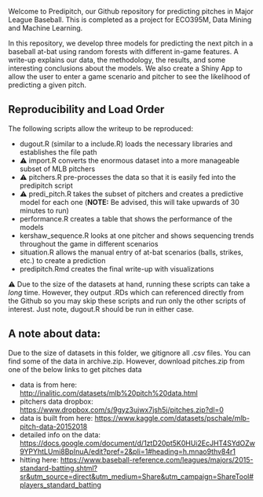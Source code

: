 Welcome to Predipitch, our Github repository for predicting pitches in Major League Baseball. This is completed as a project for ECO395M, Data Mining and Machine Learning. 

In this repository, we develop three models for predicting the next pitch in a baseball at-bat using random forests with different in-game features. A write-up explains our data, the methodology, the results, and some interesting conclusions about the models. We also create a Shiny App to allow the user to enter a game scenario and pitcher to see the likelihood of predicting a given pitch. 

## Reproducibility and Load Order

The following scripts allow the writeup to be reproduced:
- dugout.R (similar to a include.R) loads the necessary libraries and establishes the file path
-  :warning: import.R converts the enormous dataset into a more manageable subset of MLB pitchers
-  :warning: pitchers.R pre-processes the data so that it is easily fed into the predipitch script
-  :warning: predi_pitch.R takes the subset of pitchers and creates a predictive model for each one (**NOTE:** Be advised, this will take upwards of 30 minutes to run)
- performance.R creates a table that shows the performance of the models
- kershaw_sequence.R looks at one pitcher and shows sequencing trends throughout the game in different scenarios
- situation.R allows the manual entry of at-bat scenarios (balls, strikes, etc.) to create a prediction
- predipitch.Rmd creates the final write-up with visualizations

:warning: Due to the size of the datasets at hand, running these scripts can take a *long* time. However, they output .RDs which can referenced directly from the Github so you may skip these scripts and run only the other scripts of interest. Just note, dugout.R should be run in either case. 

## A note about data:

Due to the size of datasets in this folder, we gitignore all .csv files. You can find some of the data in archive.zip. However, download pitches.zip from one of the below links to get pitches data

- data is from here: http://inalitic.com/datasets/mlb%20pitch%20data.html
- pitchers data dropbox: https://www.dropbox.com/s/9gyz3ujwx7jsh5j/pitches.zip?dl=0
- data is built from here: https://www.kaggle.com/datasets/pschale/mlb-pitch-data-20152018
- detailed info on the data: https://docs.google.com/document/d/1ztD20pt5K0HUi2EcJHT4SYdOZw9YPYhtLUmi8BpInuA/edit?pref=2&pli=1#heading=h.mnao9thv84r1
- hitting here: https://www.baseball-reference.com/leagues/majors/2015-standard-batting.shtml?sr&utm_source=direct&utm_medium=Share&utm_campaign=ShareTool#players_standard_batting




